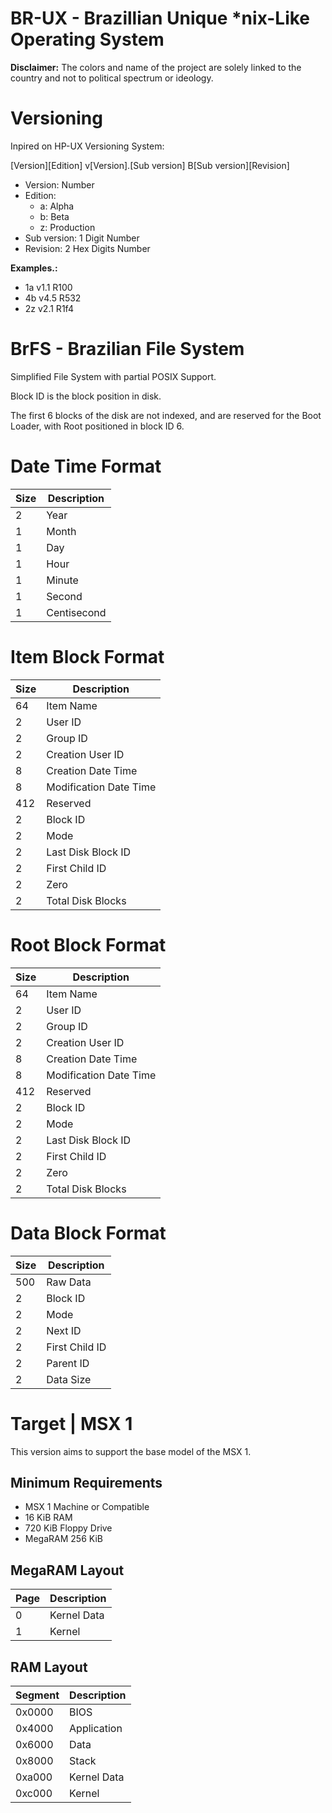 # BR-UX - Brazillian Unique *nix-Like Operating System

**Disclaimer:** The colors and name of the project are solely linked to the country and not to political spectrum or ideology.

# Versioning

Inpired on HP-UX Versioning System:

[Version][Edition] v[Version].[Sub version] B[Sub version][Revision]

- Version: Number
- Edition: 
    - a: Alpha
    - b: Beta
    - z: Production
- Sub version: 1 Digit Number
- Revision: 2 Hex Digits Number

**Examples.:**

- 1a v1.1 R100
- 4b v4.5 R532
- 2z v2.1 R1f4

# BrFS - Brazilian File System

Simplified File System with partial POSIX Support.

Block ID is the block position in disk.

The first 6 blocks of the disk are not indexed, and are reserved for the Boot Loader, with Root positioned in block ID 6.


# Date Time Format

| Size | Description |
|------|-------------|
|    2 | Year        |
|    1 | Month       |
|    1 | Day         |
|    1 | Hour        |
|    1 | Minute      |
|    1 | Second      |
|    1 | Centisecond |

# Item Block Format

| Size | Description            |
|------|------------------------|
|   64 | Item Name              |
|    2 | User ID                |
|    2 | Group ID               |
|    2 | Creation User ID       |
|    8 | Creation Date Time     |
|    8 | Modification Date Time |
|  412 | Reserved               |
|    2 | Block ID               |
|    2 | Mode                   |
|    2 | Last Disk Block ID     |
|    2 | First Child ID         |
|    2 | Zero                   |
|    2 | Total Disk Blocks      |

# Root Block Format

| Size | Description            |
|------|------------------------|
|   64 | Item Name              |
|    2 | User ID                |
|    2 | Group ID               |
|    2 | Creation User ID       |
|    8 | Creation Date Time     |
|    8 | Modification Date Time |
|  412 | Reserved               |
|    2 | Block ID               |
|    2 | Mode                   |
|    2 | Last Disk Block ID     |
|    2 | First Child ID         |
|    2 | Zero                   |
|    2 | Total Disk Blocks      |

# Data Block Format

| Size | Description       |
|------|-------------------|
|  500 | Raw Data          |
|    2 | Block ID          |
|    2 | Mode              |
|    2 | Next ID           |
|    2 | First Child ID    |
|    2 | Parent ID         |
|    2 | Data Size         |

# Target | MSX 1

This version aims to support the base model of the MSX 1.

## Minimum Requirements

- MSX 1 Machine or Compatible
- 16 KiB RAM
- 720 KiB Floppy Drive
- MegaRAM 256 KiB

## MegaRAM Layout

| Page | Description |
|------|-------------|
|    0 | Kernel Data |
|    1 | Kernel      |

## RAM Layout

| Segment | Description |
|---------|-------------|
| 0x0000  | BIOS        |
| 0x4000  | Application |
| 0x6000  | Data        |
| 0x8000  | Stack       |
| 0xa000  | Kernel Data |
| 0xc000  | Kernel      |